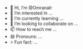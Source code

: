 - 👋 Hi, I’m @Omranalr
- 👀 I’m interested in ...
- 🌱 I’m currently learning ...
- 💞️ I’m looking to collaborate on ...
- 📫 How to reach me ...
- 😄 Pronouns: ...
- ⚡ Fun fact: ...

<!---
Omranalr/Omranalr is a ✨ special ✨ repository because its `README.md` (this file) appears on your GitHub profile.
You can click the Preview link to take a look at your changes.
--->
